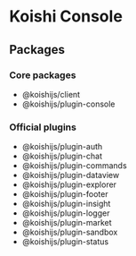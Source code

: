 # Koishi Console

## Packages

### Core packages

- @koishijs/client
- @koishijs/plugin-console

### Official plugins

- @koishijs/plugin-auth
- @koishijs/plugin-chat
- @koishijs/plugin-commands
- @koishijs/plugin-dataview
- @koishijs/plugin-explorer
- @koishijs/plugin-footer
- @koishijs/plugin-insight
- @koishijs/plugin-logger
- @koishijs/plugin-market
- @koishijs/plugin-sandbox
- @koishijs/plugin-status
